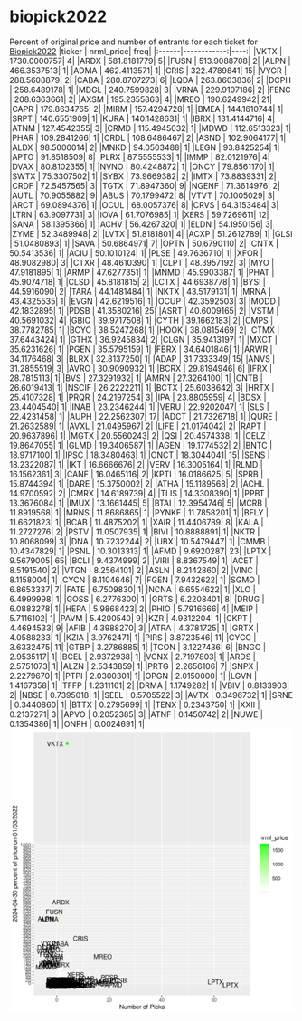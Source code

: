 # biopick2022
Percent of original price and number of entrants for each ticket for [Biopick2022](https://twitter.com/hashtag/Biopick2022)
|ticker |   nrml_price| freq|
|:------|------------:|----:|
|VKTX   | 1730.0000757|    4|
|ARDX   |  581.8181779|    5|
|FUSN   |  513.9088708|    2|
|ALPN   |  466.3537513|    1|
|ADMA   |  462.4113571|    1|
|CRIS   |  322.4789841|   15|
|VYGR   |  288.5608879|    2|
|CABA   |  280.8707273|    6|
|LQDA   |  263.8603836|    2|
|DCPH   |  258.6489178|    1|
|MDGL   |  240.7599828|    3|
|VRNA   |  229.9107186|    2|
|FENC   |  208.6363661|    2|
|AXSM   |  195.2355863|    4|
|MREO   |  190.6249942|   21|
|CAPR   |  179.8634765|    2|
|MIRM   |  157.4294728|    1|
|BMEA   |  144.1610744|    1|
|SRPT   |  140.6551909|    1|
|KURA   |  140.1428631|    1|
|IBRX   |  131.4144716|    4|
|ATNM   |  127.4542355|    3|
|CRMD   |  115.4945032|    1|
|MDWD   |  112.6513323|    1|
|PHAR   |  109.2841266|    1|
|CRDL   |  108.6486467|    2|
|ASND   |  102.9064177|    1|
|ALDX   |   98.5000014|    2|
|MNKD   |   94.0503488|    1|
|LEGN   |   93.8425254|    1|
|APTO   |   91.8518509|    8|
|PLRX   |   87.5555533|    1|
|IMMP   |   82.0121976|    4|
|DVAX   |   80.8102355|    1|
|NVNO   |   80.4248872|    1|
|ONCY   |   79.8561170|    1|
|SWTX   |   75.3307502|    1|
|SYBX   |   73.9669382|    2|
|IMTX   |   73.8839331|    2|
|CRDF   |   72.5457565|    3|
|TGTX   |   71.8947360|    9|
|NGENF  |   71.3614976|    2|
|AUTL   |   70.9055882|    9|
|ABUS   |   70.1799472|    8|
|VTVT   |   70.1005029|    3|
|ARCT   |   69.0894376|    1|
|OCUL   |   68.0057376|    8|
|CRVS   |   64.3153484|    3|
|LTRN   |   63.9097731|    3|
|IOVA   |   61.7076985|    1|
|XERS   |   59.7269611|   12|
|SANA   |   58.1395366|    1|
|ACHV   |   56.4267320|    1|
|ELDN   |   54.1950156|    3|
|ZYME   |   52.3489948|    2|
|LVTX   |   51.8181801|    4|
|ACXP   |   51.2612789|    1|
|GLSI   |   51.0480893|    1|
|SAVA   |   50.6864971|    7|
|OPTN   |   50.6790110|    2|
|CNTX   |   50.5413536|    1|
|ACIU   |   50.1010124|    1|
|PLSE   |   49.7636710|    1|
|XFOR   |   48.9082980|    3|
|CTXR   |   48.4610390|    1|
|CLPT   |   48.3957192|    3|
|MYO    |   47.9181895|    1|
|ARMP   |   47.6277351|    1|
|MNMD   |   45.9903387|    1|
|PHAT   |   45.9074718|    1|
|CLSD   |   45.8181815|    2|
|LCTX   |   44.6938778|    1|
|BYSI   |   44.5916090|    2|
|TARA   |   44.1481484|    1|
|NKTX   |   43.5179131|    1|
|MRNA   |   43.4325535|    1|
|EVGN   |   42.6219516|    1|
|OCUP   |   42.3592503|    3|
|MODD   |   42.1832895|    1|
|PDSB   |   41.3580216|   25|
|ASRT   |   40.6009165|    2|
|VSTM   |   40.5691032|    4|
|GBIO   |   39.9717508|    1|
|CYTH   |   39.1662183|    2|
|CMPS   |   38.7782785|    1|
|BCYC   |   38.5247268|    1|
|HOOK   |   38.0815469|    2|
|CTMX   |   37.6443424|    1|
|GTHX   |   36.9245834|    2|
|CLGN   |   35.9413197|    1|
|MXCT   |   35.6231626|    1|
|PGEN   |   35.5795159|    1|
|FBRX   |   34.6401846|    1|
|ARWR   |   34.1176468|    3|
|BLRX   |   32.8137250|    1|
|ADAP   |   31.7333349|   15|
|ANVS   |   31.2855519|    3|
|AVRO   |   30.9090932|    1|
|BCRX   |   29.8194946|    6|
|IFRX   |   28.7815113|    1|
|BVS    |   27.3291932|    1|
|AMRN   |   27.3264100|    1|
|CNTB   |   26.6019413|    1|
|NSCIF  |   26.2222211|    1|
|BCTX   |   25.6038642|    3|
|HRTX   |   25.4107328|    1|
|PRQR   |   24.2197254|    3|
|IPA    |   23.8805959|    4|
|BDSX   |   23.4404540|    1|
|INAB   |   23.2346244|    1|
|VERU   |   22.9202047|    1|
|SLS    |   22.4231458|    1|
|AUPH   |   22.2562307|   17|
|ADCT   |   21.7326718|    1|
|QURE   |   21.2632589|    1|
|AVXL   |   21.0495967|    2|
|LIFE   |   21.0174042|    2|
|RAPT   |   20.9637896|    1|
|MGTX   |   20.5560243|    2|
|QSI    |   20.4574338|    1|
|CELZ   |   19.8647055|    1|
|GLMD   |   19.3406587|    1|
|AGEN   |   19.1774532|    2|
|BNTC   |   18.9717100|    1|
|IPSC   |   18.3480463|    1|
|ONCT   |   18.3044041|   15|
|SENS   |   18.2322087|    1|
|IKT    |   16.6666676|    2|
|VERV   |   16.3005164|    1|
|RLMD   |   16.1562361|    3|
|CANF   |   16.0465116|    2|
|KPTI   |   16.0186625|    5|
|SPRB   |   15.8744394|    1|
|DARE   |   15.3750002|    2|
|ATHA   |   15.1189568|    2|
|ACHL   |   14.9700592|    2|
|CMRX   |   14.6189739|    4|
|TLIS   |   14.3308390|    1|
|PPBT   |   13.3676084|    1|
|IMUX   |   13.1661445|    5|
|BTAI   |   12.3954746|    5|
|MCRB   |   11.8919568|    1|
|MRNS   |   11.8686865|    1|
|PYNKF  |   11.7858201|    1|
|BFLY   |   11.6621823|    1|
|BCAB   |   11.4875202|    1|
|XAIR   |   11.4406789|    8|
|KALA   |   11.2727276|    2|
|PSTV   |   11.0507935|    1|
|BIVI   |   10.8888891|    1|
|NKTR   |   10.8068099|    3|
|DNA    |   10.7232244|    2|
|UBX    |   10.5479447|    1|
|CMMB   |   10.4347829|    1|
|PSNL   |   10.3013313|    1|
|AFMD   |    9.6920287|   23|
|LPTX   |    9.5679005|   65|
|BCLI   |    9.4374999|    2|
|VIRI   |    8.8367549|    1|
|ACET   |    8.5191540|    2|
|VTGN   |    8.2564101|    2|
|ASLN   |    8.2142860|    2|
|VINC   |    8.1158004|    1|
|CYCN   |    8.1104646|    7|
|FGEN   |    7.9432622|    1|
|SGMO   |    6.8653337|    7|
|FATE   |    6.7509830|    1|
|NCNA   |    6.6554622|    1|
|XLO    |    6.4999998|    1|
|GOSS   |    6.2776300|    1|
|GRTS   |    6.2208401|    8|
|DRUG   |    6.0883278|    1|
|HEPA   |    5.9868423|    2|
|PHIO   |    5.7916666|    4|
|MEIP   |    5.7116102|    1|
|PAVM   |    5.4200540|    9|
|KZR    |    4.9312204|    1|
|CKPT   |    4.4694533|    9|
|AFIB   |    4.3988270|    3|
|ATRA   |    4.3781725|    1|
|GRTX   |    4.0588233|    1|
|KZIA   |    3.9762471|    1|
|PIRS   |    3.8723546|   11|
|CYCC   |    3.6332475|   11|
|GTBP   |    3.2786885|    1|
|TCON   |    3.1227436|    6|
|BNGO   |    2.9535117|    1|
|BCEL   |    2.9372938|    1|
|VCNX   |    2.7197803|    1|
|ARDS   |    2.5751073|    1|
|ALZN   |    2.5343859|    1|
|PRTG   |    2.2656106|    7|
|SNPX   |    2.2279670|    1|
|PTPI   |    2.0300301|    1|
|OPGN   |    2.0150000|    1|
|LGVN   |    1.4167358|    1|
|TFFP   |    1.2311161|    2|
|DRMA   |    1.1749282|    1|
|VBIV   |    0.8133903|    2|
|NBSE   |    0.7395018|    1|
|SEEL   |    0.5705522|    3|
|AVTX   |    0.3496732|    1|
|SRNE   |    0.3440860|    1|
|BTTX   |    0.2795699|    1|
|TENX   |    0.2343750|    1|
|XXII   |    0.2137271|    3|
|APVO   |    0.2052385|    3|
|ATNF   |    0.1450742|    2|
|NUWE   |    0.1354386|    1|
|ONPH   |    0.0024691|    1|
![retvspicks](biopicks.png?raw=true)
